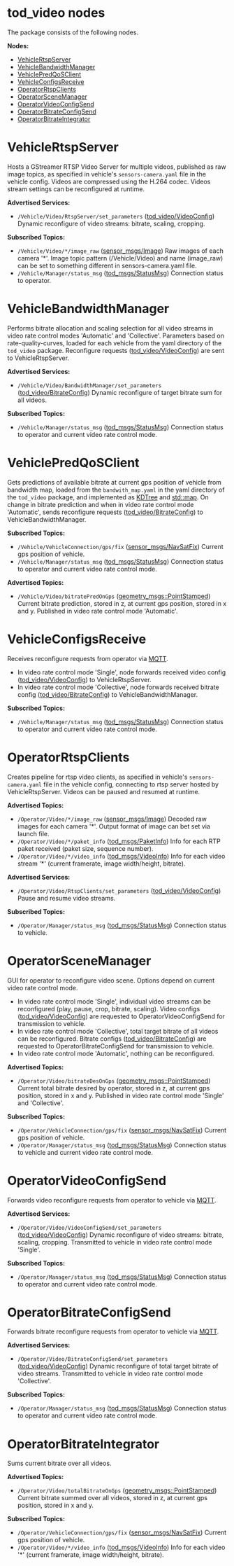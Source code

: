 # tod_video nodes
The package consists of the following nodes.

**Nodes:**
- [VehicleRtspServer](#vehiclertspserver)
- [VehicleBandwidthManager](#vehiclebandwidthmanager)
- [VehiclePredQoSClient](#vehiclepredqosclient)
- [VehicleConfigsReceive](#vehicleconfigsreceive)
- [OperatorRtspClients](#operatorrtspclients)
- [OperatorSceneManager](#operatorscenemanager)
- [OperatorVideoConfigSend](#operatorvideoconfigsend)
- [OperatorBitrateConfigSend](#operatorbitrateconfigsend)
- [OperatorBitrateIntegrator](#operatorbitrateintegrator)



# VehicleRtspServer
Hosts a GStreamer RTSP Video Server for multiple videos, published as raw image topics, as specified in vehicle's `sensors-camera.yaml` file in the vehicle config. 
Videos are compressed using the H.264 codec. Videos stream settings can be reconfigured at runtime.

**Advertised Services:**
- `/Vehicle/Video/RtspServer/set_parameters`
  ([tod_video/VideoConfig](https://github.com/TUMFTM/tod_perception/blob/master/tod_video/cfg/Video.cfg))
  Dynamic reconfigure of video streams: bitrate, scaling, cropping.

**Subscribed Topics:**
- `/Vehicle/Video/*/image_raw` ([sensor_msgs/Image](http://docs.ros.org/en/melodic/api/sensor_msgs/html/msg/Image.html))
  Raw images of each camera '*'. Image topic pattern (/Vehicle/Video) and name (image_raw) can be set to something different in sensors-camera.yaml file.
- `/Vehicle/Manager/status_msg` ([tod_msgs/StatusMsg](https://github.com/TUMFTM/tod_common/blob/master/tod_msgs/msg/StatusMsg.msg))
  Connection status to operator.


# VehicleBandwidthManager
Performs bitrate allocation and scaling selection for all video streams in video rate control modes 'Automatic' and 'Collective'. Parameters based
  on rate-quality-curves, loaded for each vehicle from the yaml directory of the `tod_video` package.
  Reconfigure requests ([tod_video/VideoConfig](https://github.com/TUMFTM/tod_perception/blob/master/tod_video/cfg/Video.cfg))
  are sent to VehicleRtspServer.

**Advertised Services:**
- `/Vehicle/Video/BandwidthManager/set_parameters`
  ([tod_video/BitrateConfig](https://github.com/TUMFTM/tod_perception/blob/master/tod_video/cfg/Bitrate.cfg))
  Dynamic reconfigure of target bitrate sum for all videos.

**Subscribed Topics:**
- `/Vehicle/Manager/status_msg` ([tod_msgs/StatusMsg](https://github.com/TUMFTM/tod_common/blob/master/tod_msgs/msg/StatusMsg.msg))
  Connection status to operator and current video rate control mode.


# VehiclePredQoSClient
Gets predictions of available bitrate at current gps position of vehicle from bandwidth map, loaded
  from the `bandwith_map.yaml` in the yaml directory of the `tod_video` package, 
  and implemented as [KDTree](https://github.com/crvs/KDTree) and [std::map](https://en.cppreference.com/w/cpp/container/map).
  On change in bitrate prediction and when in video rate control mode 'Automatic', sends reconfigure
  requests ([tod_video/BitrateConfig](https://github.com/TUMFTM/tod_perception/blob/master/tod_video/cfg/Bitrate.cfg))
  to VehicleBandwidthManager.

**Subscribed Topics:**
- `/Vehicle/VehicleConnection/gps/fix` ([sensor_msgs/NavSatFix](http://docs.ros.org/en/melodic/api/sensor_msgs/html/msg/NavSatFix.html))
  Current gps position of vehicle.
- `/Vehicle/Manager/status_msg` ([tod_msgs/StatusMsg](https://github.com/TUMFTM/tod_common/blob/master/tod_msgs/msg/StatusMsg.msg))
  Connection status to operator and current video rate control mode.

**Advertised Topics:**
- `/Vehicle/Video/bitratePredOnGps` ([geometry_msgs::PointStamped](http://docs.ros.org/en/melodic/api/geometry_msgs/html/msg/PointStamped.html))
  Current bitrate prediction, stored in z, at current gps position, stored in x and y. Published in video rate control mode 'Automatic'.


# VehicleConfigsReceive
Receives reconfigure requests from operator via [MQTT](https://mqtt.org/).
  * In video rate control mode 'Single', node forwards received video config
    ([tod_video/VideoConfig](https://github.com/TUMFTM/tod_perception/blob/master/tod_video/cfg/Video.cfg))
    to VehicleRtspServer.
  * In video rate control mode 'Collective', node forwards received bitrate config
    ([tod_video/BitrateConfig](https://github.com/TUMFTM/tod_perception/blob/master/tod_video/cfg/Bitrate.cfg))
    to VehicleBandwidthManager.

**Subscribed Topics:**
- `/Vehicle/Manager/status_msg` ([tod_msgs/StatusMsg](https://github.com/TUMFTM/tod_common/blob/master/tod_msgs/msg/StatusMsg.msg))
  Connection status to operator and current video rate control mode.


# OperatorRtspClients
Creates pipeline for rtsp video clients, as specified in vehicle's `sensors-camera.yaml` file in the vehicle config,
connecting to rtsp server hosted by VehicleRtspServer. Videos can be paused and resumed at runtime.

**Advertised Topics:**
- `/Operator/Video/*/image_raw` ([sensor_msgs/Image](http://docs.ros.org/en/melodic/api/sensor_msgs/html/msg/Image.html))
  Decoded raw images for each camera '*'. Output format of image can bet set via launch file.
- `/Operator/Video/*/paket_info` ([tod_msgs/PaketInfo](https://github.com/TUMFTM/tod_common/blob/master/tod_msgs/msg/PaketInfo.msg))
  Info for each RTP paket received (paket size, sequence number).
- `/Operator/Video/*/video_info` ([tod_msgs/VideoInfo](https://github.com/TUMFTM/tod_common/blob/master/tod_msgs/msg/VideoInfo.msg))
  Info for each video stream '*' (current framerate, image width/height, bitrate).

**Advertised Services:**
- `/Operator/Video/RtspClients/set_parameters`
  ([tod_video/VideoConfig](https://github.com/TUMFTM/tod_perception/blob/master/tod_video/cfg/Video.cfg))
  Pause and resume video streams.

**Subscribed Topics:**
- `/Operator/Manager/status_msg` ([tod_msgs/StatusMsg](https://github.com/TUMFTM/tod_common/blob/master/tod_msgs/msg/StatusMsg.msg))
Connection status to vehicle.


# OperatorSceneManager
GUI for operator to reconfigure video scene. Options depend on current video rate control mode.
* In video rate control mode 'Single', individual video streams can be reconfigured (play, pause, crop, bitrate, scaling). Video configs
  ([tod_video/VideoConfig](https://github.com/TUMFTM/tod_perception/blob/master/tod_video/cfg/Video.cfg))
  are requested to OperatorVideoConfigSend for transmission to vehicle.
* In video rate control mode 'Collective', total target bitrate of all videos can be reconfigured. Bitrate configs
  ([tod_video/BitrateConfig](https://github.com/TUMFTM/tod_perception/blob/master/tod_video/cfg/Bitrate.cfg))
  are requested to OperatorBitrateConfigSend for transmission to vehicle.
* In video rate control mode 'Automatic', nothing can be reconfigured.


**Advertised Topics:**
- `/Operator/Video/bitrateDesOnGps` ([geometry_msgs::PointStamped](http://docs.ros.org/en/melodic/api/geometry_msgs/html/msg/PointStamped.html))
  Current total bitrate desired by operator, stored in z, at current gps position, stored in x and y.
  Published in video rate control mode 'Single' and 'Collective'.

**Subscribed Topics:**
- `/Operator/VehicleConnection/gps/fix` ([sensor_msgs/NavSatFix](http://docs.ros.org/en/melodic/api/sensor_msgs/html/msg/NavSatFix.html))
  Current gps position of vehicle.
- `/Operator/Manager/status_msg` ([tod_msgs/StatusMsg](https://github.com/TUMFTM/tod_common/blob/master/tod_msgs/msg/StatusMsg.msg))
  Connection status to vehicle and current video rate control mode.


# OperatorVideoConfigSend
Forwards video reconfigure requests from operator to vehicle via [MQTT](https://mqtt.org/).

**Advertised Services:**
- `/Operator/Video/VideoConfigSend/set_parameters`
  ([tod_video/VideoConfig](https://github.com/TUMFTM/tod_perception/blob/master/tod_video/cfg/Video.cfg))
  Dynamic reconfigure of video streams: bitrate, scaling, cropping. Transmitted to vehicle in video rate control mode 'Single'.

**Subscribed Topics:**
- `/Operator/Manager/status_msg` ([tod_msgs/StatusMsg](https://github.com/TUMFTM/tod_common/blob/master/tod_msgs/msg/StatusMsg.msg))
  Connection status to operator and current video rate control mode.


# OperatorBitrateConfigSend
Forwards bitrate reconfigure requests from operator to vehicle via [MQTT](https://mqtt.org/).

**Advertised Services:**
- `/Operator/Video/BitrateConfigSend/set_parameters`
  ([tod_video/VideoConfig](https://github.com/TUMFTM/tod_perception/blob/master/tod_video/cfg/Video.cfg))
  Dynamic reconfigure of total target bitrate of video streams. Transmitted to vehicle in video rate control mode 'Collective'.

**Subscribed Topics:**
- `/Operator/Manager/status_msg` ([tod_msgs/StatusMsg](https://github.com/TUMFTM/tod_common/blob/master/tod_msgs/msg/StatusMsg.msg))
  Connection status to operator and current video rate control mode.


# OperatorBitrateIntegrator
Sums current bitrate over all videos.

**Advertised Topics:**
- `/Operator/Video/totalBitrateOnGps` ([geometry_msgs::PointStamped](http://docs.ros.org/en/melodic/api/geometry_msgs/html/msg/PointStamped.html))
  Current bitrate summed over all videos, stored in z, at current gps position, stored in x and y.

**Subscribed Topics:**
- `/Operator/VehicleConnection/gps/fix` ([sensor_msgs/NavSatFix](http://docs.ros.org/en/melodic/api/sensor_msgs/html/msg/NavSatFix.html))
  Current gps position of vehicle.
- `/Operator/Video/*/video_info` ([tod_msgs/VideoInfo](https://github.com/TUMFTM/tod_common/blob/master/tod_msgs/msg/VideoInfo.msg))
  Info for each video '*' (current framerate, image width/height, bitrate).
